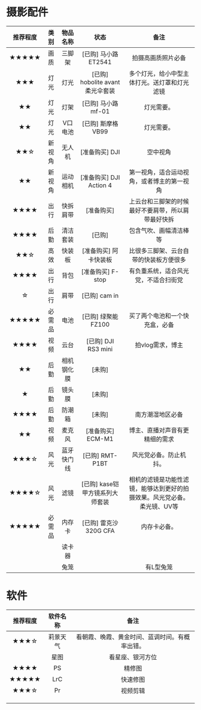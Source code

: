 # 摄影配件

| 推荐程度 |  类别  |  物品名称  |               状态               |                             备注                             |
| :------: | :----: | :--------: | :------------------------------: | :----------------------------------------------------------: |
|  ★★★★★   |  画质  |   三脚架   |       [已购] 马小路ET2541        |                      拍摄高画质照片必备                      |
|   ★★★    |  灯光  |    灯光    | [已购] hobolite avant 柔光伞套装 |         多个灯光，给小中型主体打光。送灯罩和灯光滤镜         |
|    ★★    |  灯光  |    灯架    |        [已购] 马小路mf-01        |                          灯光需要。                          |
|    ★★    |  灯光  |  V口电池   |        [已购] 斯摩格VB99         |                          灯光需要。                          |
|   ★★☆    | 新视角 |   无人机   |          [准备购买] DJI          |                           空中视角                           |
|    ★★    | 新视角 |  运动相机  |     [准备购买] DJI Action 4      |          第一视角，适合运动视角，或者博主的第一视角          |
|   ★★★★   |  出行  |  快拆肩带  |            [准备购买]            |      上云台和三脚架的时候最好不要肩带，所以肩带最好快拆      |
|   ★★★★   |  后勤  |  清洁套装  |              [已购]              |                    包含气吹、画幅清洁棒等                    |
|   ★★☆    |  高效  |   快装板   |      [准备购买] 阿卡快装板       |            比很多三脚架、云台自带的快装板方便很多            |
|   ★★★★   |  出行  |    背包    |        [准备购买] F-stop         |             有负重系统，适合风光党，不适合扫街党             |
|    ☆     |  出行  |    肩带    |          [已购] cam in           |                                                              |
|  ★★★★★   | 必需品 |    电池    |        [已购] 绿聚能FZ100        |                买了两个电池和一个快充盒，必备                |
|   ★★★★   |  视频  |    云台    |       [已购] DJI RS3 mini        |                       拍vlog需求，博主                       |
|    ★★    |  后勤  | 相机钢化膜 |              [未购]              |                                                              |
|    ★     |  后勤  |   镜头膜   |              [未购]              |                                                              |
|   ★★★★   |  后勤  |   防潮箱   |              [未购]              |                       南方潮湿地区必备                       |
|    ★★    |  视频  |   麦克风   |        [准备购买] ECM-M1         |                博主、直播对声音有更精细的需求                |
|   ★★★☆   |  风光  | 蓝牙快门线 |         [已购] RMT-P1BT          |                    风光党必备。防止机抖。                    |
|  ★★★★☆   |  风光  |    滤镜    | [已购] kase铠甲方镜系列大师套装  | 相机的滤镜是功能性滤镜，能够达到更好的拍摄效果。风光党必备。柔光镜、UV等 |
|  ★★★★★   | 必需品 |   内存卡   |      [已购] 雷克沙320G CFA       |                         内存卡必备。                         |
|          |        |   读卡器   |                                  |                                                              |
|          |        |    兔笼    |                                  |                          有L型兔笼                           |





# 软件

| 推荐程度 | 软件名称 |                      备注                      |
| :------: | :------: | :--------------------------------------------: |
|   ★★★☆   | 莉景天气 | 看朝霞、晚霞、黄金时间、蓝调时间。有概率出错。 |
|          |   星图   |                看星座、银河方位                |
|   ★★★★   |    PS    |                     精修图                     |
|  ★★★★★   |   LrC    |                    快速修图                    |
|   ★★★☆   |    Pr    |                    视频剪辑                    |
|          |          |                                                |
|          |          |                                                |
|          |          |                                                |